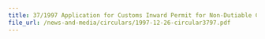```yaml
---
title: 37/1997 Application for Customs Inward Permit for Non-Dutiable Cargo Shut-Out or Returned from Overseas
file_url: /news-and-media/circulars/1997-12-26-circular3797.pdf
---
```

